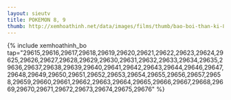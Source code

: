 ```yaml
---
layout: sieutv
title: POKEMON 8, 9
thumb: http://xemhoathinh.net/data/images/films/thumb/bao-boi-than-ki-8-pokemon-8-2005.jpg
---
```

{% include xemhoathinh_bo tap="29615,29616,29617,29618,29619,29620,29621,29622,29623,29624,29625,29626,29627,29628,29629,29630,29631,29632,29633,29634,29635,29636,29637,29638,29639,29640,29641,29642,29643,29644,29646,29647,29648,29649,29650,29651,29652,29653,29654,29655,29656,29657,29658,29659,29660,29661,29662,29663,29664,29665,29666,29667,29668,29669,29670,29671,29672,29673,29674,29675,29676" %} 
